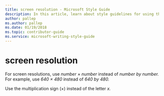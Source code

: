 ```yaml
---
title: screen resolution - Microsoft Style Guide
description: In this article, learn about style guidelines for using the term 'screen resolution' in Microsoft documents.
author: pallep
ms.author: pallep
ms.date: 01/19/2018
ms.topic: contributor-guide
ms.service: microsoft-writing-style-guide
---
```


# screen resolution

For screen resolutions, use *number* × *number* instead of *number by number.* For example, use *640 × 480* instead of *640 by 480.* 

Use the multiplication sign (×) instead of the letter *x.* 
